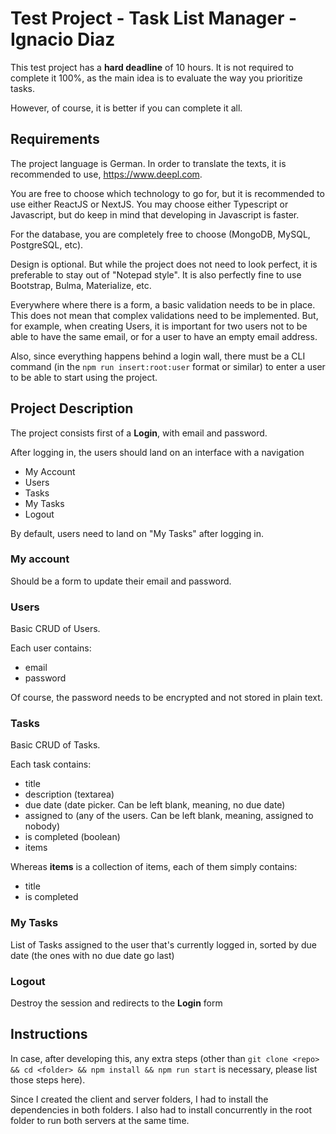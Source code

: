 # Test Project - Task List Manager - Ignacio Diaz

This test project has a **hard deadline** of 10 hours. It is not required to complete it 100%, as the main idea is to evaluate the way you prioritize tasks.

However, of course, it is better if you can complete it all.

## Requirements

The project language is German. In order to translate the texts, it is recommended to use, https://www.deepl.com.

You are free to choose which technology to go for, but it is recommended to use either ReactJS or NextJS. You may choose either Typescript or Javascript, but do keep in mind that developing in Javascript is faster.

For the database, you are completely free to choose (MongoDB, MySQL, PostgreSQL, etc).

Design is optional. But while the project does not need to look perfect, it is preferable to stay out of "Notepad style". It is also perfectly fine to use Bootstrap, Bulma, Materialize, etc.

Everywhere where there is a form, a basic validation needs to be in place. This does not mean that complex validations need to be implemented. But, for example, when creating Users, it is important for two users not to be able to have the same email, or for a user to have an empty email address.

Also, since everything happens behind a login wall, there must be a CLI command (in the `npm run insert:root:user` format or similar) to enter a user to be able to start using the project.

## Project Description

The project consists first of a **Login**, with email and password.

After logging in, the users should land on an interface with a navigation

- My Account
- Users
- Tasks
- My Tasks
- Logout

By default, users need to land on "My Tasks" after logging in.

### My account

Should be a form to update their email and password.

### Users

Basic CRUD of Users.

Each user contains:

- email
- password

Of course, the password needs to be encrypted and not stored in plain text.

### Tasks

Basic CRUD of Tasks.

Each task contains:

- title
- description (textarea)
- due date (date picker. Can be left blank, meaning, no due date)
- assigned to (any of the users. Can be left blank, meaning, assigned to nobody)
- is completed (boolean)
- items

Whereas **items** is a collection of items, each of them simply contains:

- title
- is completed

### My Tasks

List of Tasks assigned to the user that's currently logged in, sorted by due date (the ones with no due date go last)

### Logout

Destroy the session and redirects to the **Login** form

## Instructions

In case, after developing this, any extra steps (other than `git clone <repo> && cd <folder> && npm install && npm run start` is necessary, please list those steps here).

Since I created the client and server folders, I had to install the dependencies in both folders. I also had to install concurrently in the root folder to run both servers at the same time.
